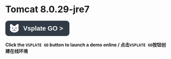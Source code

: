 # Tomcat 8.0.29-jre7

<a href="https://www.vsplate.com/?docker-compose=https://github.com/vsplate/dcenvs/tomcat/8.0.29-jre7"><img alt="VSPLATE GO" src="https://raw.githubusercontent.com/vsplate/images/master/vsgo_btn.png" width="200px"></a>

**Click the `VSPLATE GO` button to launch a demo online / 点击`VSPLATE GO`按钮创建在线环境**